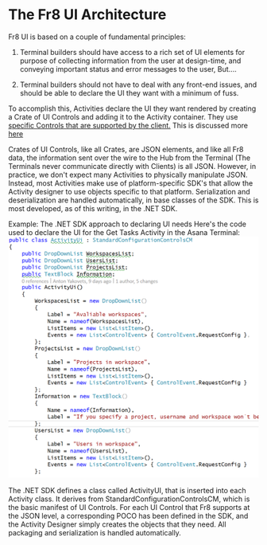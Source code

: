 The Fr8 UI Architecture
=======================

Fr8 UI is based on a couple of fundamental principles:

1) Terminal builders should have access to a rich set of UI elements for purpose of collecting information from the user at design-time, and conveying important status and error messages to the user, But....

2) Terminal builders should not have to deal with any front-end issues, and should be able to declare the UI they want with a minimum of fuss.

To accomplish this, Activities declare the UI they want rendered by creating a Crate of UI Controls and adding it to the Activity container. They
use [specific Controls that are supported by the client.](/Docs/ForDevelopers/Objects/Activities/Controls.md) This is discussed more [here](/Docs/ForDevelopers/OperatingConcepts/ActivityConfiguration.md)

Crates of UI Controls, like all Crates, are JSON elements, and like all Fr8 data, the information sent over the wire to the Hub from the Terminal (The Terminals never
communicate directly with Clients) is all JSON. However, in practice, we don't expect many Activities to physically manipulate JSON. Instead,
most Activities make use of platform-specific SDK's that allow the Activity designer to use objects specific to that platform. Serialization and deserialization
are handled automatically, in base classes of the SDK. This is most developed, as of this writing, in the .NET SDK.


Example: The .NET SDK approach to declaring UI needs
Here's the code used to declare the UI for the Get Tasks Activity in the Asana Terminal:
![](activityUI.png)

The .NET SDK defines a class called ActivityUI, that is inserted into each Activity class. It derives from StandardConfigurationControlsCM, which is the basic manifest of UI Controls. For each UI Control that Fr8 supports at the JSON level, a corresponding POCO has been defined in the SDK, and the Activity Designer simply creates the objects that they need. All packaging and serialization is handled automatically. 



